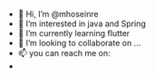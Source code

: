 - 👋 Hi, I’m @mhoseinre
- 👀 I’m interested in java and Spring
- 🌱 I’m currently learning flutter
- 💞️ I’m looking to collaborate on ...
- 📫 you can reach me on:
- 

<!---
mhoseinre/mhoseinre is a ✨ special ✨ repository because its `README.md` (this file) appears on your GitHub profile.
You can click the Preview link to take a look at your changes.
--->
